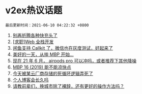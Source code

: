 # v2ex热议话题

`最后更新时间：2021-06-10 04:22:32 +0800`

1. [别再折腾各种快充头了](https://www.v2ex.com/t/782291)
1. [[求职]Web 全栈开发](https://www.v2ex.com/t/782290)
1. [闲鱼支持 Callkit 了，微信也在灰度测试，好起来了](https://www.v2ex.com/t/782382)
1. [美好的一天，从摔 MBP 开始...](https://www.v2ex.com/t/782320)
1. [现在 21 年 6 月， airpods pro 可以冲吗，或者推荐下其他降噪](https://www.v2ex.com/t/782310)
1. [MBP 16 (2019) 能不能凉快点](https://www.v2ex.com/t/782299)
1. [今天被某云厂商存储的死循环逻辑弄死了](https://www.v2ex.com/t/782414)
1. [个人博客会长久吗](https://www.v2ex.com/t/782405)
1. [请教前辈们，换城市除了裸辞，还有更好的操作方法吗？](https://www.v2ex.com/t/782313)

